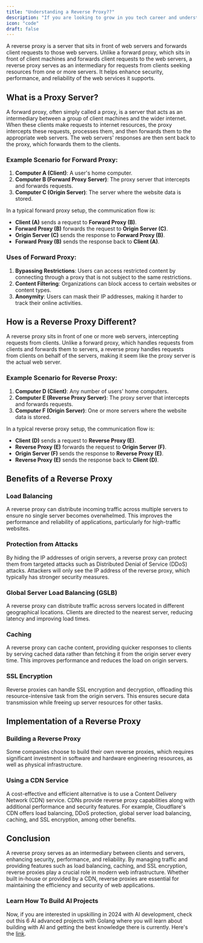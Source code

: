 ```yaml
---
title: "Understanding a Reverse Proxy??"
description: "If you are looking to grow in you tech career and understand system design indepth, this guide is for you."
icon: "code"
draft: false
---
```


A reverse proxy is a server that sits in front of web servers and forwards client requests to those web servers. Unlike a forward proxy, which sits in front of client machines and forwards client requests to the web servers, a reverse proxy serves as an intermediary for requests from clients seeking resources from one or more servers. It helps enhance security, performance, and reliability of the web services it supports.

## What is a Proxy Server?

A forward proxy, often simply called a proxy, is a server that acts as an intermediary between a group of client machines and the wider internet. When these clients make requests to internet resources, the proxy intercepts these requests, processes them, and then forwards them to the appropriate web servers. The web servers' responses are then sent back to the proxy, which forwards them to the clients.

### Example Scenario for Forward Proxy:

<!-- ![alt text](https://i.imgur.com/SOub4UD.png) -->
<blockquote class="imgur-embed-pub" lang="en" data-id="SOub4UD" data-context="false" ><a href="//imgur.com/SOub4UD"></a></blockquote><script async src="//s.imgur.com/min/embed.js" charset="utf-8"></script>

1. **Computer A (Client)**: A user's home computer.
2. **Computer B (Forward Proxy Server)**: The proxy server that intercepts and forwards requests.
3. **Computer C (Origin Server)**: The server where the website data is stored.

In a typical forward proxy setup, the communication flow is:

- **Client (A)** sends a request to **Forward Proxy (B)**.
- **Forward Proxy (B)** forwards the request to **Origin Server (C)**.
- **Origin Server (C)** sends the response to **Forward Proxy (B)**.
- **Forward Proxy (B)** sends the response back to **Client (A)**.

### Uses of Forward Proxy:

1. **Bypassing Restrictions**: Users can access restricted content by connecting through a proxy that is not subject to the same restrictions.
2. **Content Filtering**: Organizations can block access to certain websites or content types.
3. **Anonymity**: Users can mask their IP addresses, making it harder to track their online activities.

## How is a Reverse Proxy Different?

<!-- ![alt text](https://i.imgur.com/xObLN9Q.png) -->
<blockquote class="imgur-embed-pub" lang="en" data-id="xObLN9Q" data-context="false" ><a href="//imgur.com/xObLN9Q"></a></blockquote><script async src="//s.imgur.com/min/embed.js" charset="utf-8"></script>

A reverse proxy sits in front of one or more web servers, intercepting requests from clients. Unlike a forward proxy, which handles requests from clients and forwards them to servers, a reverse proxy handles requests from clients on behalf of the servers, making it seem like the proxy server is the actual web server.

### Example Scenario for Reverse Proxy:

1. **Computer D (Client)**: Any number of users' home computers.
2. **Computer E (Reverse Proxy Server)**: The proxy server that intercepts and forwards requests.
3. **Computer F (Origin Server)**: One or more servers where the website data is stored.

In a typical reverse proxy setup, the communication flow is:

- **Client (D)** sends a request to **Reverse Proxy (E)**.
- **Reverse Proxy (E)** forwards the request to **Origin Server (F)**.
- **Origin Server (F)** sends the response to **Reverse Proxy (E)**.
- **Reverse Proxy (E)** sends the response back to **Client (D)**.

## Benefits of a Reverse Proxy

### Load Balancing

A reverse proxy can distribute incoming traffic across multiple servers to ensure no single server becomes overwhelmed. This improves the performance and reliability of applications, particularly for high-traffic websites.

### Protection from Attacks

By hiding the IP addresses of origin servers, a reverse proxy can protect them from targeted attacks such as Distributed Denial of Service (DDoS) attacks. Attackers will only see the IP address of the reverse proxy, which typically has stronger security measures.

### Global Server Load Balancing (GSLB)

A reverse proxy can distribute traffic across servers located in different geographical locations. Clients are directed to the nearest server, reducing latency and improving load times.

### Caching

A reverse proxy can cache content, providing quicker responses to clients by serving cached data rather than fetching it from the origin server every time. This improves performance and reduces the load on origin servers.

### SSL Encryption

Reverse proxies can handle SSL encryption and decryption, offloading this resource-intensive task from the origin servers. This ensures secure data transmission while freeing up server resources for other tasks.

## Implementation of a Reverse Proxy

### Building a Reverse Proxy

Some companies choose to build their own reverse proxies, which requires significant investment in software and hardware engineering resources, as well as physical infrastructure.

### Using a CDN Service

A cost-effective and efficient alternative is to use a Content Delivery Network (CDN) service. CDNs provide reverse proxy capabilities along with additional performance and security features. For example, Cloudflare's CDN offers load balancing, DDoS protection, global server load balancing, caching, and SSL encryption, among other benefits.

## Conclusion

A reverse proxy serves as an intermediary between clients and servers, enhancing security, performance, and reliability. By managing traffic and providing features such as load balancing, caching, and SSL encryption, reverse proxies play a crucial role in modern web infrastructure. Whether built in-house or provided by a CDN, reverse proxies are essential for maintaining the efficiency and security of web applications.

### Learn How To Build AI Projects

Now, if you are interested in upskilling in 2024 with AI development, check out this 6 AI advanced projects with Golang where you will learn about building with AI and getting the best knowledge there is currently. Here's the [link](https://akhilsharmatech.gumroad.com/l/zgxqq).
